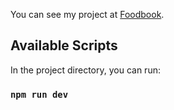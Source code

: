 You can see my project at [Foodbook](https://orel-foodbook-app.herokuapp.com/login).

## Available Scripts

In the project directory, you can run:

### `npm run dev`
